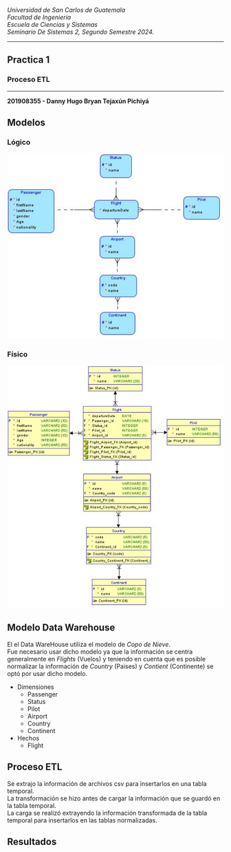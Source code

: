 *Universidad de San Carlos de Guatemala*  
*Facultad de Ingenieria*  
*Escuela de Ciencias y Sistemas*  
*Seminario De Sistemas 2, Segundo Semestre 2024.*  

___
## **Practica 1**
### **Proceso ETL**
___
**201908355 - Danny Hugo Bryan Tejaxún Pichiyá**

## Modelos
### Lógico
![Modelo Lógico](./Img/Logical.jpg)

### Físico
![Modelo Físico](./Img/Relational.jpg)

## Modelo Data Warehouse
El el Data WareHouse utiliza el modelo de *Copo de Nieve*.  
Fue necesario usar dicho modelo ya que la información se centra generalmente en *Flights* (Vuelos) y teniendo en cuenta que es posible normalizar la información de *Country* (Paises) y *Contient* (Continente) se optó por usar dicho modelo.

* Dimensiones
    * Passenger
    * Status
    * Pilot
    * Airport
    * Country
    * Continent
* Hechos
    * Flight

## Proceso ETL
Se extrajo la información de archivos csv para insertarlos en una tabla temporal.  
La transformación se hizo antes de cargar la información que se guardó en la tabla temporal.  
La carga se realizó extrayendo la información transformada de la tabla temporal para insertarlos en las tablas normalizadas.

## Resultados
